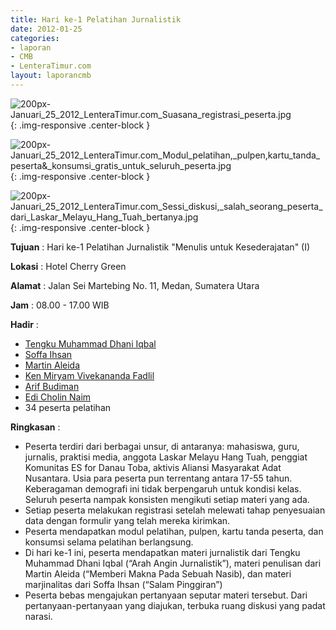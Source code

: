```yaml
---
title: Hari ke-1 Pelatihan Jurnalistik
date: 2012-01-25
categories:
- laporan
- CMB
- LenteraTimur.com
layout: laporancmb
---
```


![200px-Januari_25_2012_LenteraTimur.com_Suasana_registrasi_peserta.jpg](/uploads/200px-Januari_25_2012_LenteraTimur.com_Suasana_registrasi_peserta.jpg){: .img-responsive .center-block }

![200px-Januari_25_2012_LenteraTimur.com_Modul_pelatihan,_pulpen,_kartu_tanda_peserta_&_konsumsi_gratis_untuk_seluruh_peserta.jpg](/uploads/200px-Januari_25_2012_LenteraTimur.com_Modul_pelatihan,_pulpen,_kartu_tanda_peserta_&_konsumsi_gratis_untuk_seluruh_peserta.jpg){: .img-responsive .center-block }

![200px-Januari_25_2012_LenteraTimur.com_Sessi_diskusi,_salah_seorang_peserta_dari_Laskar_Melayu_Hang_Tuah_bertanya.jpg](/uploads/200px-Januari_25_2012_LenteraTimur.com_Sessi_diskusi,_salah_seorang_peserta_dari_Laskar_Melayu_Hang_Tuah_bertanya.jpg){: .img-responsive .center-block }


**Tujuan** : Hari ke-1 Pelatihan Jurnalistik "Menulis untuk Kesederajatan" (I) 

**Lokasi** : Hotel Cherry Green

**Alamat** : Jalan Sei Martebing No. 11, Medan, Sumatera Utara

**Jam** : 08.00 - 17.00 WIB

**Hadir** :  
* [Tengku Muhammad Dhani Iqbal](http://wiki.ciptamedia.org/wiki/Tengku_Muhammad_Dhani_Iqbal)
* [Soffa Ihsan](http://wiki.ciptamedia.org/wiki/Soffa_Ihsan)
* [Martin Aleida](http://wiki.ciptamedia.org/wiki/Martin_Aleida)
* [Ken Miryam Vivekananda Fadlil](http://wiki.ciptamedia.org/wiki/Ken_Miryam_Vivekananda_Fadlil)
* [Arif Budiman](http://wiki.ciptamedia.org/wiki/Arif_Budiman)
* [Edi Cholin Naim](http://wiki.ciptamedia.org/wiki/Edi_Cholin_Naim)
* 34 peserta pelatihan

**Ringkasan** : 
* Peserta terdiri dari berbagai unsur, di antaranya: mahasiswa, guru, jurnalis, praktisi media, anggota Laskar Melayu Hang Tuah, penggiat Komunitas ES for Danau Toba, aktivis Aliansi Masyarakat Adat Nusantara. Usia para peserta pun terrentang antara 17-55 tahun. Keberagaman demografi ini tidak berpengaruh untuk kondisi kelas. Seluruh peserta nampak konsisten mengikuti setiap materi yang ada.
* Setiap peserta melakukan registrasi setelah melewati tahap penyesuaian data dengan formulir yang telah mereka kirimkan.
* Peserta mendapatkan modul pelatihan, pulpen, kartu tanda peserta, dan konsumsi selama pelatihan berlangsung.
* Di hari ke-1 ini, peserta mendapatkan materi jurnalistik dari Tengku Muhammad Dhani Iqbal (“Arah Angin Jurnalistik”), materi penulisan dari Martin Aleida (“Memberi Makna Pada Sebuah Nasib), dan materi marjinalitas dari Soffa Ihsan (“Salam Pinggiran”)
* Peserta bebas mengajukan pertanyaan seputar materi tersebut. Dari pertanyaan-pertanyaan yang diajukan, terbuka ruang diskusi yang padat narasi.

